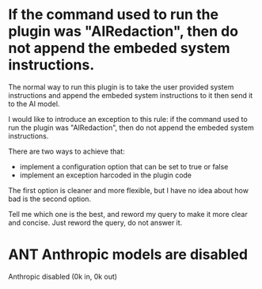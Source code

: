 # If the command used to run the plugin was "AIRedaction", then do not append the embeded system instructions.

The normal way to run this plugin is to take the user provided system instructions and append the embeded system instructions to it then send it to the AI model.

I would like to introduce an exception to this rule: if the command used to run the plugin was "AIRedaction", then do not append the embeded system instructions.

There are two ways to achieve that:

- implement a configuration option that can be set to true or false
- implement an exception harcoded in the plugin code 

The first option is cleaner and more flexible, but I have no idea about how bad is the second option.

Tell me which one is the best, and reword my query to make it more clear and concise.
Just reword the query, do not answer it.


# ANT Anthropic models are disabled

Anthropic disabled (0k in, 0k out)


